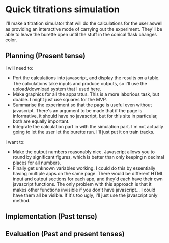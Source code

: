 # Quick titrations simulation
I'll make a titration simulator that will do the calculations for the user aswell as providing an interactive mode of carrying out the experiment. They'll be able to leave the burette open until the stuff in the conical flask changes color.

## Planning (Present tense)

I will need to:

* Port the calculations into javascript, and display the results on a table.
The calculations take inputs and produce outputs, so I'll use the upload/download system that I used [here](../appliedmaths/connectedparticles.html).
* Make graphics for all the apparatus.
This is a more laborious task, but doable.
I might just use squares for the MVP.
* Summarise the experiment so that the page is useful even without javascript.
There's an argument to be made that if the page is informative, it should have no javascript, but for this site in particular, both are equally important.
* Integrate the calculation part in with the simulation part.
I'm not actually going to let the user let the burette run.
I'll just put it on train tracks.

I want to:

* Make the output numbers reasonably nice.
Javascript allows you to round by significant figures, which is better than only keeping n decimal places for all numbers.
* Finally get unknown variables working.
I could do this by essentially having multiple apps on the same page.
There would be different HTML input and output sections for each app, and they'd each have their own javascript functions.
The only problem with this approach is that it makes other functions invisible if you don't have javascript...
I could have them all be visible.
If it's too ugly, I'll just use the javascript only method.

## Implementation (Past tense)

## Evaluation (Past and present tenses)

